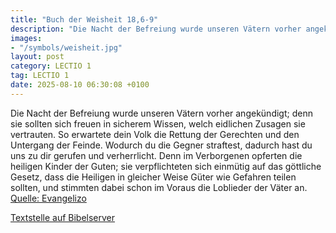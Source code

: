 ```yaml
---
title: "Buch der Weisheit 18,6-9"
description: "Die Nacht der Befreiung wurde unseren Vätern vorher angekündigt; denn sie sollten sich freuen in sicherem Wissen, welch eidlichen Zusagen sie vertrauten. So erwartete dein Volk die Rettung der Gerechten und den Untergang der Feinde. Wodurch du die Gegner straftest, dadurch hast d...."
images:
- "/symbols/weisheit.jpg"
layout: post
category: LECTIO 1
tag: LECTIO 1
date: 2025-08-10 06:30:08 +0100
---
```

Die Nacht der Befreiung wurde unseren Vätern vorher angekündigt; denn sie sollten sich freuen in sicherem Wissen, welch eidlichen Zusagen sie vertrauten.
So erwartete dein Volk die Rettung der Gerechten und den Untergang der Feinde.
Wodurch du die Gegner straftest, dadurch hast du uns zu dir gerufen und verherrlicht.<!--more-->
Denn im Verborgenen opferten die heiligen Kinder der Guten; sie verpflichteten sich einmütig auf das göttliche Gesetz, dass die Heiligen in gleicher Weise Güter wie Gefahren teilen sollten, und stimmten dabei schon im Voraus die Loblieder der Väter an.<br>
[Quelle: Evangelizo](https://evangeliumtagfuertag.org/DE/gospel)

[Textstelle auf Bibelserver](https://www.bibleserver.com/EU/Weisheit18,6-9)
